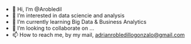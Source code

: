 - 👋 Hi, I’m @Arobledil
- 👀 I’m interested in data sciencie and analysis
- 🌱 I’m currently learning Big Data & Business Analytics
- 💞️ I’m looking to collaborate on ...
- 📫 How to reach me, by my mail, adrianrobledillogonzalo@gmail.com
